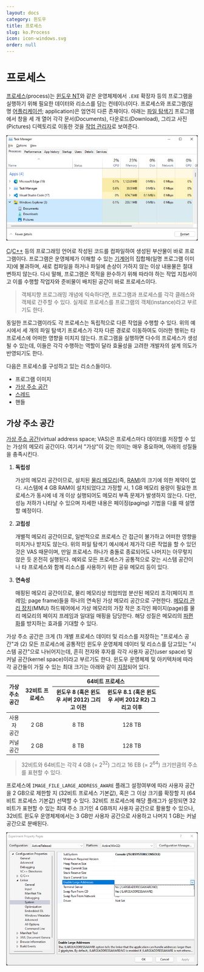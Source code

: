 ```yaml
---
layout: docs
category: 윈도우
title: 프로세스
slug: ko.Process
icon: icon-windows.svg
order: null
---
```

# 프로세스
[프로세스](https://ko.wikipedia.org/wiki/프로세스)(process)는 [윈도우 NT](ko.WindowsNT)와 같은 운영체제에서 `.EXE` 확장자 등의 프로그램을 실행하기 위해 필요한 데이터와 리소스를 담는 컨테이너이다. 프로세스와 프로그램(일명 [어플리케이션](https://ko.wikipedia.org/wiki/응용_소프트웨어); application)은 엄연히 다른 존재이다. 아래는 [파일 탐색기](https://ko.wikipedia.org/wiki/파일_탐색기) 프로그램에서 창을 세 개 열어 각각 문서(Documents), 다운로드(Download), 그리고 사진(Pictures) 디렉토리로 이동한 것을 [작업 관리자](https://ko.wikipedia.org/wiki/작업_관리자_(윈도우))로 보여준다.

![작업 관리자에 표시된 파일 탐색기 (Windows Explorer) 프로그램의 프로세스들](/images/docs/process/process_application_difference.png)

[C](/docs/ko.C)/[C++](/docs/ko.Cpp) 등의 프로그래밍 언어로 작성된 코드를 컴파일하여 생성된 부산물이 바로 프로그램이다. 프로그램은 운영체제가 이해할 수 있는 [기계어](https://ko.wikipedia.org/wiki/기계어)의 집합체(일명 프로그램 이미지)에 불과하며, 새로 컴파일을 하거나 파일에 손상이 가하지 않는 이상 내용물은 절대 변하지 않는다. 다시 말해, 프로그램은 목적을 완수하기 위해 따라야 하는 작업 지침서이고 이를 수행할 작업자와 준비물이 배치된 공간이 바로 프로세스이다.

> 객체지향 프로그래밍 개념에 익숙하다면, 프로그램과 프로세스를 각각 클래스와 객체로 간주할 수 있다. 실제로 프로세스를 프로그램의 객체(instance)라고 부르기도 한다.

동일한 프로그램이라도 각 프로세스는 독립적으로 다른 작업을 수행할 수 있다. 위의 예시에서 세 개의 파일 탐색기 프로세스가 각자 다른 경로로 이동하여도 이러한 행위는 타 프로세스에 어떠한 영향을 미치지 않는다. 프로그램을 실행하면 다수의 프로세스가 생성될 수 있는데, 이들은 각각 수행하는 역할이 달라 효율성을 고려한 개발자의 설계 의도가 반영되기도 한다.

다음은 프로세스를 구성하고 있는 리소스들이다.

* 프로그램 이미지
* [가상 주소 공간](#가상-주소-공간)
* [스레드](#스레드)
* 핸들

## 가상 주소 공간
[가상 주소 공간](https://ko.wikipedia.org/wiki/가상_주소_공간)(virtual address space; VAS)은 프로세스마다 데이터를 저장할 수 있는 가상의 메모리 공간이다. 여기서 "가상"이 갖는 의미는 매우 중요하며, 아래의 성질들을 충족시킨다.

1. **독립성**

    가상의 메모리 공간이므로, 설치된 [물리 메모리](https://ko.wikipedia.org/wiki/주기억장치)(즉, [RAM](https://ko.wikipedia.org/wiki/랜덤_액세스_메모리))의 크기에 의한 제약이 없다. 시스템에 4 GB RAM이 설치되었다고 가정할 시, 1 GB 메모리 용량이 필요한 프로세스가 동시에 네 개 이상 실행되어도 메모리 부족 문제가 발생하지 않는다. 다만, 성능 저하가 나타날 수 있으며 자세한 내용은 페이징(paging) 기법을 다룰 때 설명할 예정이다.

2. **고립성**

    개별적 메모리 공간이므로, 일반적으로 프로세스 간 접근이 불가하고 어떠한 영향을 미치거나 받지도 않는다. 위의 파일 탐색기 예시에서 제가각 다른 작업을 할 수 있던 것은 VAS 때문이며, 만일 프로세스 하나가 충돌로 종료되어도 나머지는 아무렇지 않은 듯 온전히 실행된다. 예외로 모든 프로세스가 공통적으로 갖는 시스템 공간이나 타 프로세스와 함께 리소스를 사용하기 위한 공유 메모리 등이 있다.

3. **연속성**

    매핑된 메모리 공간이므로, 물리 메모리상 띄엄띄엄 분산된 메모리 조각(페이지 프레임; page frame)들을 하나의 연속된 가상 메모리 공간으로 구현한다. [메모리 관리 장치](https://ko.wikipedia.org/wiki/메모리_관리_장치)(MMU) 하드웨어에서 가상 메모리의 가장 작은 조각인 페이지(page)를 물리 메모리의 페이지 프레임과 일대일 매핑을 담당한다. 해당 성질은 메모리의 [파편화](https://en.wikipedia.org/wiki/Fragmentation_(computing))를 방지하는 효과를 기대할 수 있다.

가상 주소 공간은 크게 (1) 개별 프로세스 데이터 및 리소스를 저장하는 "프로세스 공간"과 (2) 모든 프로세스에 공통적인 윈도우 운영체제 데이터 및 리소스를 담고있는 "시스템 공간"으로 나뉘어지는데, 흔히 전자와 후자를 각각 사용자 공간(user space) 및 커널 공간(kernel space)이라고 부르기도 한다. 윈도우 운영체제 및 아키텍처에 따라 각 공간들이 가질 수 있는 최대 크기는 아래와 같이 [지정](https://docs.microsoft.com/ko-kr/windows/win32/memory/memory-limits-for-windows-releases)되어 있다.

<table style="table-layout: fixed; width: 80%">
<thead><tr><th rowspan="2" style="width: 10%;">가상 주소 공간</th><th rowspan="2" style="width: 20%;">32비트 프로세스</th><th colspan="2" style="border-bottom-style:none">64비트 프로세스</th></tr>
<tr><th>윈도우 8 (혹은 윈도우 서버 2012) 그리고 이전</th><th>윈도우 8.1 (혹은 윈도우 서버 2012 R2) 그리고 이후</th></tr></thead>
<tbody style="text-align: center;">
<tr><td>사용자 공간</td><td>2 GB</td><td>8 TB</td><td>128 TB</td></tr>
<tr><td>커널 공간</td><td>2 GB</td><td>8 TB</td><td>128 TB</td></tr>
</tbody>
</table>

> 32비트와 64비트는 각각 4 GB (= $2^{32}$) 그리고 16 EB (= $2^{64}$) 크기만큼의 주소를 표현할 수 있다.

프로세스에 `IMAGE_FILE_LARGE_ADDRESS_AWARE` 플래그 설정여부에 따라 사용자 공간을 2 GB으로 제한할 지 (32비트 프로세스 기본값), 혹은 그 이상 크기를 확장할 지 (64비트 프로세스 기본값) 선택할 수 있다. 32비트 프로세스에 해당 플래그가 설정되면 32비트가 표현할 수 있는 최대 주소 크기인 4 GB까지 사용자 공간으로 활용할 수 있으나, 32비트 윈도우 운영체제에서는 3 GB만 사용자 공간으로 사용하고 나머지 1 GB는 커널 공간으로 분배된다.

![비주얼 스튜디오에서 <code>IMAGE_FILE_LARGE_ADDRESS_AWARE</code> 플래그 설정여부 위치](/images/docs/process/process_large_addresses.png)

